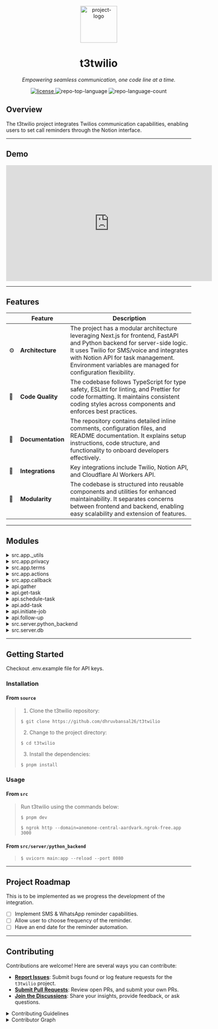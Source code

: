 <p align="center">
  <img src="https://utfs.io/f/d0b7e9b5-b512-42d5-b387-133d1f18f9d2-1x5rt.png" width="100" alt="project-logo">
</p>
<p align="center">
    <h1 align="center">t3twilio</h1>
</p>
<p align="center">
    <em>Empowering seamless communication, one code line at a time.</em>
</p>
<p align="center">
	<a href="https://opensource.org/license/mit/">
    <img src="https://img.shields.io/github/license/eli64s/readme-ai?logo=opensourceinitiative&logoColor=white&label=License&color=0080ff"
    alt="license">
  </a>
	<img src="https://img.shields.io/github/languages/top/dhruvbansal26/t3twilio?style=default&color=0080ff" alt="repo-top-language">
	<img src="https://img.shields.io/github/languages/count/dhruvbansal26/t3twilio?style=default&color=0080ff" alt="repo-language-count">
<p>
<p align="center">
	<!-- default option, no dependency badges. -->
</p>

## Overview

The t3twilio project integrates Twilios communication capabilities, enabling users to set call reminders through the Notion interface.

---

## Demo

<iframe width="560" height="315" src="https://youtu.be/ouK9KJt6ai8" frameborder="0" allow="accelerometer; autoplay; encrypted-media; gyroscope; picture-in-picture" allowfullscreen></iframe>

---

## Features

|     | Feature           | Description                                                                                                                                                                                                                                                                 |
| --- | ----------------- | --------------------------------------------------------------------------------------------------------------------------------------------------------------------------------------------------------------------------------------------------------------------------- |
| ⚙️  | **Architecture**  | The project has a modular architecture leveraging Next.js for frontend, FastAPI and Python backend for server-side logic. It uses Twilio for SMS/voice and integrates with Notion API for task management. Environment variables are managed for configuration flexibility. |
| 🔩  | **Code Quality**  | The codebase follows TypeScript for type safety, ESLint for linting, and Prettier for code formatting. It maintains consistent coding styles across components and enforces best practices.                                                                                 |
| 📄  | **Documentation** | The repository contains detailed inline comments, configuration files, and README documentation. It explains setup instructions, code structure, and functionality to onboard developers effectively.                                                                       |
| 🔌  | **Integrations**  | Key integrations include Twilio, Notion API, and Cloudflare AI Workers API.                                                                                                                                                                                                 |
| 🧩  | **Modularity**    | The codebase is structured into reusable components and utilities for enhanced maintainability. It separates concerns between frontend and backend, enabling easy scalability and extension of features.                                                                    |

---

## Modules

<details closed><summary>src.app._utils</summary>

| File                                                                                                      | Summary                                                                                                                                                                                                                                                                                                                       |
| --------------------------------------------------------------------------------------------------------- | ----------------------------------------------------------------------------------------------------------------------------------------------------------------------------------------------------------------------------------------------------------------------------------------------------------------------------- |
| [twilioHelpers.ts](https://github.com/dhruvbansal26/t3twilio/blob/master/src/app/_utils/twilioHelpers.ts) | Facilitates automated call initiation and scheduling follow-up actions via Twilio API. Integrates with Node.js scheduler and Axios for API calls. Key features include dynamic call content and scheduled follow-up tasks based on specified contact information. Also includes helper function that handles email reminders. |

</details>

<details closed><summary>src.app.privacy</summary>

| File                                                                                       | Summary                                                                                                                                                                                                |
| ------------------------------------------------------------------------------------------ | ------------------------------------------------------------------------------------------------------------------------------------------------------------------------------------------------------ |
| [page.tsx](https://github.com/dhruvbansal26/t3twilio/blob/master/src/app/privacy/page.tsx) | Defines PrivacyPage component rendering a minimal UI for the privacy page. Displays a centered flex container with default styling, serving as a key visual element within the applications interface. |

</details>

<details closed><summary>src.app.terms</summary>

| File                                                                                     | Summary                                                                                                                                                            |
| ---------------------------------------------------------------------------------------- | ------------------------------------------------------------------------------------------------------------------------------------------------------------------ |
| [page.tsx](https://github.com/dhruvbansal26/t3twilio/blob/master/src/app/terms/page.tsx) | Defines a React component rendering the TermsPage view, adding a white background with black text and centering content vertically and horizontally on the screen. |

</details>

<details closed><summary>src.app.actions</summary>

| File                                                                                       | Summary                                                                                                                    |
| ------------------------------------------------------------------------------------------ | -------------------------------------------------------------------------------------------------------------------------- |
| [index.ts](https://github.com/dhruvbansal26/t3twilio/blob/master/src/app/actions/index.ts) | Handles authentication callback by fetching Notion API, saving credentials to the database, and returning response status. |

</details>

<details closed><summary>src.app.callback</summary>

| File                                                                                        | Summary                                                                                                                                                                                                                  |
| ------------------------------------------------------------------------------------------- | ------------------------------------------------------------------------------------------------------------------------------------------------------------------------------------------------------------------------ |
| [page.tsx](https://github.com/dhruvbansal26/t3twilio/blob/master/src/app/callback/page.tsx) | Enables authentication callback handling with message display and loading animation, enhancing user experience in the React-based app. Uses `authCallback` to process authentication code, updating message accordingly. |

</details>

<details closed><summary>api.gather</summary>

| File                                                                                          | Summary                                                                                                                                                                                    |
| --------------------------------------------------------------------------------------------- | ------------------------------------------------------------------------------------------------------------------------------------------------------------------------------------------ |
| [route.ts](https://github.com/dhruvbansal26/t3twilio/blob/master/src/app/api/gather/route.ts) | Handles POST requests, parsing and processing Twilio voice responses to update task status. Parses request body, checks user input, sends status update request, and returns XML response. |

</details>

<details closed><summary>api.get-task</summary>

| File                                                                                            | Summary                                                                                                                                                                                               |
| ----------------------------------------------------------------------------------------------- | ----------------------------------------------------------------------------------------------------------------------------------------------------------------------------------------------------- |
| [route.ts](https://github.com/dhruvbansal26/t3twilio/blob/master/src/app/api/get-task/route.ts) | Retrieves task details from the database based on the bot_id, then queries Notion API to fetch specific information. Subsequently, initiates a job by sending a POST request with the retrieved data. |

</details>

<details closed><summary>api.schedule-task</summary>

| File                                                                                                 | Summary                                                                                                                                                                                                                                |
| ---------------------------------------------------------------------------------------------------- | -------------------------------------------------------------------------------------------------------------------------------------------------------------------------------------------------------------------------------------- |
| [route.ts](https://github.com/dhruvbansal26/t3twilio/blob/master/src/app/api/schedule-task/route.ts) | Defines voice interaction for scheduling tasks via Twilio, utilizing NGROK for API connection. Generates a response prompting users to speak task details, followed by processing and returning XML response for server communication. |

</details>

<details closed><summary>api.add-task</summary>

| File                                                                                            | Summary                                                                                                                                                                                                               |
| ----------------------------------------------------------------------------------------------- | --------------------------------------------------------------------------------------------------------------------------------------------------------------------------------------------------------------------- |
| [route.ts](https://github.com/dhruvbansal26/t3twilio/blob/master/src/app/api/add-task/route.ts) | Handles adding a task via AI text analysis, sending extracted details to a database, and responding with TwiML message via Twilio API. Parses request body, runs AI model, and extracts task information for storage. |

</details>

<details closed><summary>api.initiate-job</summary>

| File                                                                                                | Summary                                                                                                                                                                                                               |
| --------------------------------------------------------------------------------------------------- | --------------------------------------------------------------------------------------------------------------------------------------------------------------------------------------------------------------------- |
| [route.ts](https://github.com/dhruvbansal26/t3twilio/blob/master/src/app/api/initiate-job/route.ts) | Initiates job scheduling and AI processing for cloud-based reminders. Parses time data, triggers calls, and sends reminder messages. Handles API requests, utilizing environment variables for secure authentication. |

</details>

<details closed><summary>api.follow-up</summary>

| File                                                                                             | Summary                                                                                                                                                                                                                                                            |
| ------------------------------------------------------------------------------------------------ | ------------------------------------------------------------------------------------------------------------------------------------------------------------------------------------------------------------------------------------------------------------------ |
| [route.ts](https://github.com/dhruvbansal26/t3twilio/blob/master/src/app/api/follow-up/route.ts) | Implements follow-up call initiation with Twilio, prompting user input through speech, capturing response, and redirecting. Key functions include setting up the call, defining user prompts, and handling responses, enhancing user engagement and interactivity. |

</details>

<details closed><summary>src.server.python_backend</summary>

| File                                                                                               | Summary                                                                                                                                                                                                                                        |
| -------------------------------------------------------------------------------------------------- | ---------------------------------------------------------------------------------------------------------------------------------------------------------------------------------------------------------------------------------------------- |
| [main.py](https://github.com/dhruvbansal26/t3twilio/blob/master/src/server/python_backend/main.py) | Enables updating task status and adding tasks in Notion database via FastAPI routes. Utilizes Notion API for CRUD operations and handles errors gracefully. Supports dynamic task properties and authentication through environment variables. |

</details>

<details closed><summary>src.server.db</summary>

| File                                                                                       | Summary                                                                                                                                                                                                                   |
| ------------------------------------------------------------------------------------------ | ------------------------------------------------------------------------------------------------------------------------------------------------------------------------------------------------------------------------- |
| [schema.ts](https://github.com/dhruvbansal26/t3twilio/blob/master/src/server/db/schema.ts) | Defines a database schema for tokens in t3twilio, using Drizzle ORMs multi-project schema feature. It includes fields for bot ID, access token, user ID, template ID, workspace ID, and creation timestamp with timezone. |
| [index.ts](https://github.com/dhruvbansal26/t3twilio/blob/master/src/server/db/index.ts)   | Establishes database connection caching for development to improve Hot Module Replacement. Initializes a database connection with schema and environment setup using drizzle-orm/postgres-js and postgres libraries.      |

</details>

---

## Getting Started

Checkout .env.example file for API keys.

### Installation

<h4>From <code>source</code></h4>

> 1. Clone the t3twilio repository:
>
> ```console
> $ git clone https://github.com/dhruvbansal26/t3twilio
> ```
>
> 2. Change to the project directory:
>
> ```console
> $ cd t3twilio
> ```
>
> 3. Install the dependencies:
>
> ```console
> $ pnpm install
> ```

### Usage

<h4>From <code>src</code></h4>

> Run t3twilio using the commands below:
>
> ```console
> $ pnpm dev
> ```
>
> ```console
> $ ngrok http --domain=anemone-central-aardvark.ngrok-free.app 3000
> ```

<h4>From <code>src/server/python_backend</code></h4>

> ```console
> $ uvicorn main:app --reload --port 8080
> ```

---

## Project Roadmap

This is to be implemented as we progress the development of the integration.

- [ ] Implement SMS & WhatsApp reminder capabilities.
- [ ] Allow user to choose frequency of the reminder.
- [ ] Have an end date for the reminder automation.

---

## Contributing

Contributions are welcome! Here are several ways you can contribute:

- **[Report Issues](https://github.com/dhruvbansal26/t3twilio/issues)**: Submit bugs found or log feature requests for the `t3twilio` project.
- **[Submit Pull Requests](https://github.com/dhruvbansal26/t3twilio/blob/main/CONTRIBUTING.md)**: Review open PRs, and submit your own PRs.
- **[Join the Discussions](https://github.com/dhruvbansal26/t3twilio/discussions)**: Share your insights, provide feedback, or ask questions.

<details closed>
<summary>Contributing Guidelines</summary>

1. **Fork the Repository**: Start by forking the project repository to your github account.
2. **Clone Locally**: Clone the forked repository to your local machine using a git client.
   ```sh
   git clone https://github.com/dhruvbansal26/t3twilio
   ```
3. **Create a New Branch**: Always work on a new branch, giving it a descriptive name.
   ```sh
   git checkout -b new-feature-x
   ```
4. **Make Your Changes**: Develop and test your changes locally.
5. **Commit Your Changes**: Commit with a clear message describing your updates.
   ```sh
   git commit -m 'Implemented new feature x.'
   ```
6. **Push to github**: Push the changes to your forked repository.
   ```sh
   git push origin new-feature-x
   ```
7. **Submit a Pull Request**: Create a PR against the original project repository. Clearly describe the changes and their motivations.
8. **Review**: Once your PR is reviewed and approved, it will be merged into the main branch. Congratulations on your contribution!
</details>

<details closed>
<summary>Contributor Graph</summary>
<br>
<p align="center">
   <a href="https://github.com{/dhruvbansal26/t3twilio/}graphs/contributors">
      <img src="https://contrib.rocks/image?repo=dhruvbansal26/t3twilio">
   </a>
</p>
</details>
